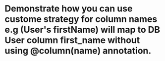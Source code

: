 # Demonstrate how you can use custome strategy for column names e.g (User's firstName) will map to DB User column first_name without using @column(name) annotation.
